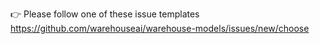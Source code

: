 👉 Please follow one of these issue templates https://github.com/warehouseai/warehouse-models/issues/new/choose
